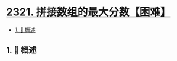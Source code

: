 # [2321. 拼接数组的最大分数【困难】](https://github.com/tnotesjs/TNotes.leetcode/tree/main/notes/2321.%20%E6%8B%BC%E6%8E%A5%E6%95%B0%E7%BB%84%E7%9A%84%E6%9C%80%E5%A4%A7%E5%88%86%E6%95%B0%E3%80%90%E5%9B%B0%E9%9A%BE%E3%80%91)

<!-- region:toc -->

- [1. 📝 概述](#1--概述)

<!-- endregion:toc -->

## 1. 📝 概述
